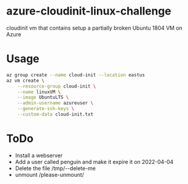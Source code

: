 # azure-cloudinit-linux-challenge
cloudinit vm that contains setup a partially broken Ubuntu 1804 VM on Azure
# Usage
```bash
az group create --name cloud-init --location eastus
az vm create \
    --resource-group cloud-init \
    --name linuxVM \
    --image UbuntuLTS \
    --admin-username azureuser \
    --generate-ssh-keys \
    --custom-data cloud-init.txt
```
# ToDo
 - Install a webserver
 - Add a user called penguin and make it expire it on 2022-04-04
 - Delete the file /tmp/--delete-me
 - unmount /please-unmount/
 
